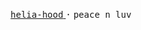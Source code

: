 <p align='center'>
<a href='https://helia-hood.vercel.app/'>
<samp>helia-hood</samp>
</a>
<samp>·</samp>
<samp>peace n luv</samp>
</p>
